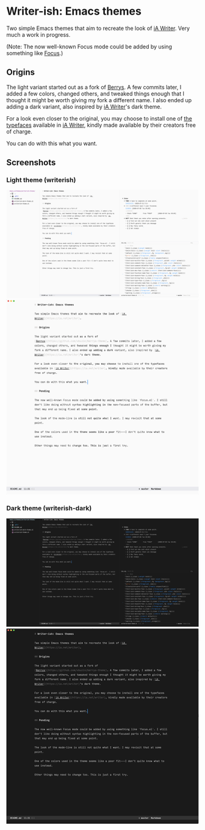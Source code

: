 # Writer-ish: Emacs themes

Two simple Emacs themes that aim to recreate the look of [iA Writer](https://ia.net/writer). Very much a work in progress.

(Note: The now well-known Focus mode could be added by using something like [Focus](https://github.com/larstvei/Focus).)

## Origins

The light variant started out as a fork of [Berrys](https://github.com/vbuzin/berrys-theme). A few commits later, I added a few colors, changed others, and tweaked things enough that I thought it might be worth giving my fork a different name. I also ended up adding a dark variant, also inspired by [iA Writer](https://ia.net/writer)'s dark theme.

For a look even closer to the original, you may choose to install one of [the typefaces](https://github.com/iaolo/iA-Fonts) available in [iA Writer](https://ia.net/writer), kindly made available by their creators free of charge.

You can do with this what you want.

## Screenshots

### Light theme (writerish)

![](screenshots/light-one.png)
![](screenshots/light-two.png)

### Dark theme (writerish-dark)

![](screenshots/dark-one.png)
![](screenshots/dark-two.png)
